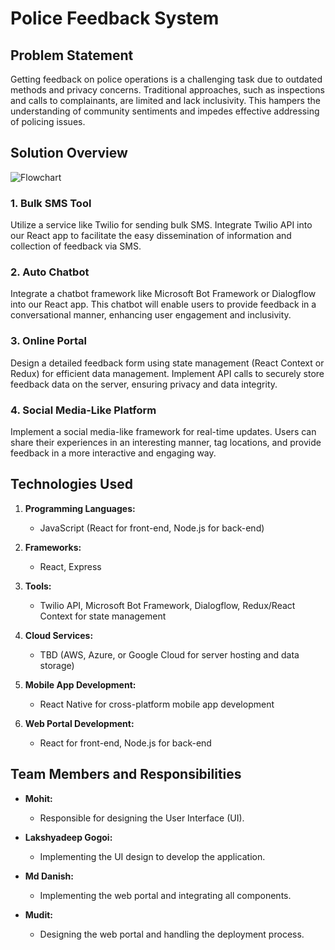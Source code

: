 # Police Feedback System

## Problem Statement

Getting feedback on police operations is a challenging task due to outdated methods and privacy concerns. Traditional approaches, such as inspections and calls to complainants, are limited and lack inclusivity. This hampers the understanding of community sentiments and impedes effective addressing of policing issues.

## Solution Overview

![Flowchart](https://res.cloudinary.com/dyovqqcak/image/upload/v1703740818/WhatsApp_Image_2023-12-28_at_10.28.45_dcoutt.jpg)


### 1. Bulk SMS Tool

Utilize a service like Twilio for sending bulk SMS. Integrate Twilio API into our React app to facilitate the easy dissemination of information and collection of feedback via SMS.

### 2. Auto Chatbot

Integrate a chatbot framework like Microsoft Bot Framework or Dialogflow into our React app. This chatbot will enable users to provide feedback in a conversational manner, enhancing user engagement and inclusivity.

### 3. Online Portal

Design a detailed feedback form using state management (React Context or Redux) for efficient data management. Implement API calls to securely store feedback data on the server, ensuring privacy and data integrity.

### 4. Social Media-Like Platform

Implement a social media-like framework for real-time updates. Users can share their experiences in an interesting manner, tag locations, and provide feedback in a more interactive and engaging way.

## Technologies Used

1. **Programming Languages:**
   - JavaScript (React for front-end, Node.js for back-end)

2. **Frameworks:**
   - React, Express

3. **Tools:**
   - Twilio API, Microsoft Bot Framework, Dialogflow, Redux/React Context for state management

4. **Cloud Services:**
   - TBD (AWS, Azure, or Google Cloud for server hosting and data storage)

5. **Mobile App Development:**
   - React Native for cross-platform mobile app development

6. **Web Portal Development:**
   - React for front-end, Node.js for back-end

## Team Members and Responsibilities

- **Mohit:**
  - Responsible for designing the User Interface (UI).

- **Lakshyadeep Gogoi:**
  - Implementing the UI design to develop the application.

- **Md Danish:**
  - Implementing the web portal and integrating all components.

- **Mudit:**
  - Designing the web portal and handling the deployment process.


